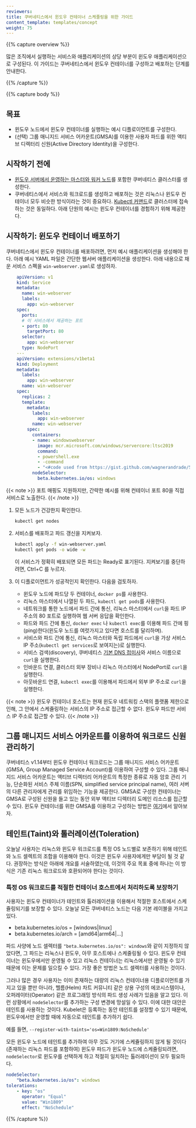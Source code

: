 ```yaml
---
reviewers:
title: 쿠버네티스에서 윈도우 컨테이너 스케줄링을 위한 가이드
content_template: templates/concept
weight: 75
---
```


{{% capture overview %}}

많은 조직에서 실행하는 서비스와 애플리케이션의 상당 부분이 윈도우 애플리케이션으로 구성된다. 이 가이드는 쿠버네티스에서 윈도우 컨테이너를 구성하고 배포하는 단계를 안내한다.

{{% /capture %}}

{{% capture body %}}

## 목표

* 윈도우 노드에서 윈도우 컨테이너를 실행하는 예시 디플로이먼트를 구성한다.
* (선택) 그룹 매니지드 서비스 어카운트(GMSA)를 이용한 사용자 파드를 위한 액티브 디렉터리 신원(Active Directory Identity)을 구성한다.

## 시작하기 전에

* [윈도우 서버에서 운영하는 마스터와 워커 노드](../user-guide-windows-nodes)를 포함한 쿠버네티스 클러스터를 생성한다.
* 쿠버네티스에서 서비스와 워크로드를 생성하고 배포하는 것은 리눅스나 윈도우 컨테이너 모두 비슷한 방식이라는 것이 중요하다. [Kubectl 커맨드](/docs/reference/kubectl/overview/)로 클러스터에 접속하는 것은 동일하다. 아래 단원의 예시는 윈도우 컨테이너를 경험하기 위해 제공한다.

## 시작하기: 윈도우 컨테이너 배포하기

쿠버네티스에서 윈도우 컨테이너를 배포하려면, 먼저 예시 애플리케이션을 생성해야 한다. 아래 예시 YAML 파일은 간단한 웹서버 애플리케이션을 생성한다. 아래 내용으로 채운 서비스 스펙을 `win-webserver.yaml`로 생성하자.

```yaml
    apiVersion: v1
    kind: Service
    metadata:
      name: win-webserver
      labels:
        app: win-webserver
    spec:
      ports:
      # 이 서비스에서 제공하는 포트
      - port: 80
        targetPort: 80
      selector:
        app: win-webserver
      type: NodePort
    ---
    apiVersion: extensions/v1beta1
    kind: Deployment
    metadata:
      labels:
        app: win-webserver
      name: win-webserver
    spec:
      replicas: 2
      template:
        metadata:
          labels:
            app: win-webserver
          name: win-webserver
        spec:
          containers:
          - name: windowswebserver
            image: mcr.microsoft.com/windows/servercore:ltsc2019
            command:
            - powershell.exe
            - -command
            - "<#code used from https://gist.github.com/wagnerandrade/5424431#> ; $$listener = New-Object System.Net.HttpListener ; $$listener.Prefixes.Add('http://*:80/') ; $$listener.Start() ; $$callerCounts = @{} ; Write-Host('Listening at http://*:80/') ; while ($$listener.IsListening) { ;$$context = $$listener.GetContext() ;$$requestUrl = $$context.Request.Url ;$$clientIP = $$context.Request.RemoteEndPoint.Address ;$$response = $$context.Response ;Write-Host '' ;Write-Host('> {0}' -f $$requestUrl) ;  ;$$count = 1 ;$$k=$$callerCounts.Get_Item($$clientIP) ;if ($$k -ne $$null) { $$count += $$k } ;$$callerCounts.Set_Item($$clientIP, $$count) ;$$ip=(Get-NetAdapter | Get-NetIpAddress); $$header='<html><body><H1>Windows Container Web Server</H1>' ;$$callerCountsString='' ;$$callerCounts.Keys | % { $$callerCountsString+='<p>IP {0} callerCount {1} ' -f $$ip[1].IPAddress,$$callerCounts.Item($$_) } ;$$footer='</body></html>' ;$$content='{0}{1}{2}' -f $$header,$$callerCountsString,$$footer ;Write-Output $$content ;$$buffer = [System.Text.Encoding]::UTF8.GetBytes($$content) ;$$response.ContentLength64 = $$buffer.Length ;$$response.OutputStream.Write($$buffer, 0, $$buffer.Length) ;$$response.Close() ;$$responseStatus = $$response.StatusCode ;Write-Host('< {0}' -f $$responseStatus)  } ; "
          nodeSelector:
            beta.kubernetes.io/os: windows
```

{{< note >}}
포트 매핑도 지원하지만, 간략한 예시를 위해 컨테이너 포트 80을 직접 서비스로 노출한다.
{{< /note >}}

1. 모든 노드가 건강한지 확인한다.

    ```bash
    kubectl get nodes
    ```

1. 서비스를 배포하고 파드 갱신을 지켜보자.

    ```bash
    kubectl apply -f win-webserver.yaml
    kubectl get pods -o wide -w
    ```

    이 서비스가 정확히 배포되면 모든 파드는 Ready로 표기된다. 지켜보기를 중단하려면, Ctrl+C 를 누르자.

1. 이 디플로이먼트가 성공적인지 확인한다. 다음을 검토하자.

    * 윈도우 노드에 파드당 두 컨테이너, `docker ps`를 사용한다.
    * 리눅스 마스터에서 나열된 두 파드, `kubectl get pods`를 사용한다.
    * 네트워크를 통한 노드에서 파드 간에 통신, 리눅스 마스터에서 `curl`을 파드 IP 주소의 80 포트로 실행하여 웹 서버 응답을 확인한다.
    * 파드와 파드 간에 통신, `docker exec` 나 `kubectl exec`를 이용해 파드 간에 핑(ping)한다(윈도우 노드를 여럿가지고 있다면 호스트를 달리하며).
    * 서비스와 파드 간에 통신, 리눅스 마스터와 독립 파드에서 `curl`을 가상 서비스 IP 주소(`kubectl get services`로 보여지는)로 실행한다.
    * 서비스 검색(discovery), 쿠버네티스 [기본 DNS 접미사](/docs/concepts/services-networking/dns-pod-service/#services)와 서비스 이름으로 `curl`을 실행한다.
    * 인바운드 연결, 클러스터 외부 장비나 리눅스 마스터에서 NodePort로 `curl`을 실행한다.
    * 아웃바운드 연결, `kubectl exec`를 이용해서 파드에서 외부 IP 주소로 `curl`을 실행한다.

{{< note >}}
윈도우 컨테이너 호스트는 현재 윈도우 네트워킹 스택의 플랫폼 제한으로 인해, 그 안에서 스케쥴링하는 서비스의 IP 주소로 접근할 수 없다. 윈도우 파드만 서비스 IP 주소로 접근할 수 있다.
{{< /note >}}

## 그룹 매니지드 서비스 어카운트를 이용하여 워크로드 신원 관리하기

쿠버네티스 v1.14부터 윈도우 컨테이너 워크로드는 그룹 매니지드 서비스 어카운트(GMSA, Group Managed Service Account)를 이용하여 구성할 수 있다. 그룹 매니지드 서비스 어카운트는 액티브 디렉터리 어카운트의 특정한 종류로 자동 암호 관리 기능, 단순화된 서비스 주체 이름(SPN, simplified service principal name), 여러 서버의 다른 관리자에게 관리를 위임하는 기능을 제공한다. GMSA로 구성한 컨테이너는 GMSA로 구성된 신원을 들고 있는 동안 외부 액티브 디렉터리 도메인 리소스를 접근할 수 있다. 윈도우 컨테이너를 위한 GMSA를 이용하고 구성하는 방법은 [여기](/docs/tasks/configure-pod-container/configure-gmsa/)에서 알아보자.

## 테인트(Taint)와 톨러레이션(Toleration)

오늘날 사용자는 리눅스와 윈도우 워크로드를 특정 OS 노드별로 보존하기 위해 테인트와 노드 셀렉트의 조합을 이용해야 한다. 이것은 윈도우 사용자에게만 부담이 될 것 같다. 권장하는 방식은 아래에 개요를 서술하였는데, 이것의 주요 목표 중에 하나는 이 방식은 기존 리눅스 워크로드와 호환되어야 한다는 것이다.

### 특정 OS 워크로드를 적절한 컨테이너 호스트에서 처리하도록 보장하기

사용자는 윈도우 컨테이너가 테인트와 톨러레이션을 이용해서 적절한 호스트에서 스케쥴링되기를 보장할 수 있다. 오늘날 모든 쿠버네티스 노드는 다음 기본 레이블을 가지고 있다.

* beta.kubernetes.io/os = [windows|linux]
* beta.kubernetes.io/arch = [amd64|arm64|...]

파드 사양에 노드 셀렉터를 `"beta.kubernetes.io/os": windows`와 같이 지정하지 않았다면, 그 파드는 리눅스나 윈도우, 아무 호스트에나 스케줄링될 수 있다. 윈도우 컨테이너는 윈도우에서만 운영될 수 있고 리눅스 컨테이너는 리눅스에서만 운영될 수 있기 때문에 이는 문제를 일으킬 수 있다. 가장 좋은 방법은 노드 셀렉터를 사용하는 것이다.

그러나 많은 경우 사용자는 이미 존재하는 대량의 리눅스 컨테이너용 디플로이먼트를 가지고 있을 뿐만 아니라, 헬름(Helm) 차트 커뮤니티 같은 상용 구성의 에코시스템이나, 오퍼레이터(Operator) 같은 프로그래밍 방식의 파드 생성 사례가 있음을 알고 있다. 이런 상황에서 `nodeSelector`를 추가하는 구성 변경에 망설일 수 있다. 이에 대한 대안은 테인트를 사용하는 것이다. Kubelet은 등록하는 동안 테인트를 설정할 수 있기 때문에, 윈도우에서만 운영할 때에 자동으로 테인트를 추가하기 쉽다.

예를 들면,  `--register-with-taints='os=Win1809:NoSchedule'`

모든 윈도우 노드에 테인트를 추가하여 아무 것도 거기에 스케쥴링하지 않게 될 것이다(존재하는 리눅스 파드를 포함하여) 윈도우 파드가 윈도우 노드에 스케쥴링되려면, `nodeSelector`로 윈도우를 선택하게 하고 적절히 일치하는 톨러레이션이 모두 필요하다.

```yaml
nodeSelector:
    "beta.kubernetes.io/os": windows
tolerations:
    - key: "os"
      operator: "Equal"
      value: "Win1809"
      effect: "NoSchedule"
```

{{% /capture %}}
